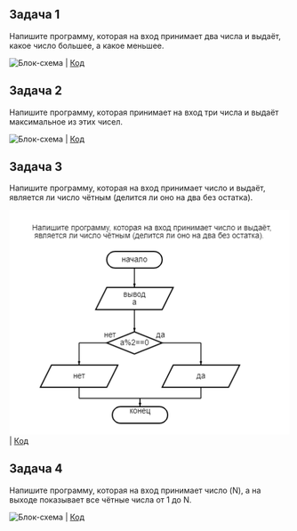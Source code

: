 ## Задача 1
Напишите программу, которая на вход принимает два числа и выдаёт, какое число большее, а какое меньшее.

![Блок-схема](Eemple1\diagram1.png) | [Код](Eemple1/Prpgram.cs)

## Задача 2
Напишите программу, которая принимает на вход три числа и выдаёт максимальное из этих чисел.

![Блок-схема](1) | [Код](Example2\Program.cs)


## Задача 3
 Напишите программу, которая на вход принимает число и выдаёт, является ли число чётным (делится ли оно на два без остатка).

![Блок-схема](Example3\diagram3.png) | [Код](Example3\Program.cs)

## Задача 4

Напишите программу, которая на вход принимает число (N), а на выходе показывает все чётные числа от 1 до N.

![Блок-схема](4) | [Код](Example4\Program.cs)

